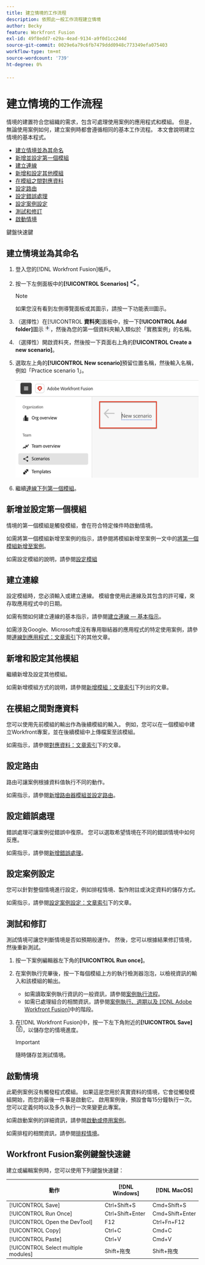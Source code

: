 ```yaml
---
title: 建立情境的工作流程
description: 依照此一般工作流程建立情境
author: Becky
feature: Workfront Fusion
exl-id: 49f8edd7-e29a-4ead-9134-a9f0d1cc244d
source-git-commit: 0029e6a79c6fb7479ddd0948c773349efa075403
workflow-type: tm+mt
source-wordcount: '739'
ht-degree: 0%

---
```


# 建立情境的工作流程

情境的建置符合您組織的需求，包含可處理使用案例的應用程式和模組。 但是，無論使用案例如何，建立案例時都會遵循相同的基本工作流程。 本文會說明建立情境的基本程式。


* [建立情境並為其命名](#create-and-name-the-scenario)
* [新增並設定第一個模組](#configure-the-first-module)
* [建立連線](#create-connections)
* [新增和設定其他模組](#add-and-configure-additional-modules)
* [在模組之間對應資料](#map-data-between-modules)
* [設定路由](#configure-routing)
* [設定錯誤處理](#configure-error-handling)
* [設定案例設定](#onfigure-scenario-settings)
* [測試和修訂](#test-and-revise)
* [啟動情境](#activate-the-scenario)

鍵盤快速鍵



## 建立情境並為其命名

1. 登入您的[!DNL Workfront Fusion]帳戶。
1. 按一下左側面板中的&#x200B;**[!UICONTROL Scenarios]** ![案例圖示](assets/scenarios-icon.png)。

   >[!NOTE]
   >
   >如果您沒有看到左側導覽面板或其圖示，請按一下功能表![功能表](assets/main-menu-icon-left-nav.png)圖示。

1. （選擇性）在&#x200B;[!UICONTROL **資料夾**]&#x200B;面板中，按一下&#x200B;**[!UICONTROL Add folder]**&#x200B;圖示![新增資料夾圖示](assets/add-folder-icon.png)，然後為您的第一個資料夾輸入類似於「實務案例」的名稱。

1. （選擇性）開啟資料夾，然後按一下頁面右上角的&#x200B;**[!UICONTROL Create a new scenario]**。

1. 選取左上角的&#x200B;**[!UICONTROL New scenario]**&#x200B;預留位置名稱，然後輸入名稱，例如「Practice scenario 1」。

   ![為案例命名](assets/name-the-scenario.png)

1. 繼續[連線下列第一個模組](#2-connect-the-first-module)。

## 新增並設定第一個模組

情境的第一個模組是觸發模組，會在符合特定條件時啟動情境。

如需將第一個模組新增至案例的指示，請參閱將模組新增至案例一文中的[將第一個模組新增至案例](/help/workfront-fusion/create-scenarios/add-modules/add-a-module-basic.md#add-the-first-module-to-a-scenario)。

如需設定模組的說明，請參閱[設定模組](/help/workfront-fusion/create-scenarios/add-modules/configure-a-modules-settings.md)

## 建立連線

設定模組時，您必須輸入或建立連線。 模組會使用此連線及其包含的許可權，來存取應用程式中的日期。

如需有關如何建立連線的基本指示，請參閱[建立連線 — 基本指示](/help/workfront-fusion/create-scenarios/connect-to-apps/connect-to-fusion-general.md)。

如需涉及Google、Microsoft或沒有專用聯結器的應用程式的特定使用案例，請參閱[連線到應用程式：文章索引](/help/workfront-fusion/create-scenarios/connect-to-apps/connect-to-apps-toc.md)下的其他文章。

## 新增和設定其他模組

繼續新增及設定其他模組。

如需新增模組方式的說明，請參閱[新增模組：文章索引](/help/workfront-fusion/create-scenarios/add-modules/add-modules-toc.md)下列出的文章。

## 在模組之間對應資料

您可以使用先前模組的輸出作為後續模組的輸入。 例如，您可以在一個模組中建立Workfront專案，並在後續模組中上傳檔案至該模組。

如需指示，請參閱[對應資料：文章索引](/help/workfront-fusion/create-scenarios/map-data/map-data-toc.md)下的文章。

## 設定路由

路由可讓案例根據資料值執行不同的動作。

如需指示，請參閱[新增路由器模組並設定路由](/help/workfront-fusion/create-scenarios/add-modules/router-module.md)。

## 設定錯誤處理

錯誤處理可讓案例從錯誤中復原。 您可以選取希望情境在不同的錯誤情境中如何反應。

如需指示，請參閱[新增錯誤處理](/help/workfront-fusion/create-scenarios/config-error-handling/error-handling.md)。

## 設定案例設定

您可以針對整個情境進行設定，例如排程情境、製作附註或決定資料的儲存方式。

如需指示，請參閱[設定案例設定：文章索引](/help/workfront-fusion/create-scenarios/config-scenarios-settings/config-scenario-settings-toc.md)下的文章。

## 測試和修訂

測試情境可讓您判斷情境是否如預期般運作。 然後，您可以根據結果修訂情境，然後重新測試。

1. 按一下案例編輯器左下角的&#x200B;**[!UICONTROL Run once]**。
1. 在案例執行完畢後，按一下每個模組上方的執行檢測器泡泡，以檢視資訊的輸入和該模組的輸出。

   * 如需讀取案例執行資訊的一般資訊，請參閱[案例執行流程](/help/workfront-fusion/references/scenarios/scenario-execution-flow.md)。
   * 如需已處理組合的相關資訊，請參閱[案例執行、週期以及 [!DNL Adobe Workfront Fusion]](/help/workfront-fusion/references/scenarios/scenario-execution-cycles-phases.md)中的階段。

1. 在[!DNL Workfront Fusion]中，按一下左下角附近的&#x200B;**[!UICONTROL Save]** ![儲存圖示](assets/save-icon.png)，以儲存您的情境進度。

   >[!IMPORTANT]
   >
   >隨時儲存並測試情境。

## 啟動情境

此範例案例沒有觸發程式模組。 如果這是您用於真實資料的情境，它會從觸發模組開始，而您的最後一件事是啟動它。 啟用案例後，預設會每15分鐘執行一次。 您可以定義何時以及多久執行一次來變更此專案。

如需啟動案例的詳細資訊，請參閱[啟動或停用案例](/help/workfront-fusion/manage-scenarios/activate-deactivate-scenarios.md)。

如需排程的相關資訊，請參閱[排程情境](/help/workfront-fusion/create-scenarios/config-scenarios-settings/schedule-a-scenario.md)。

## Workfront Fusion案例鍵盤快速鍵

建立或編輯案例時，您可以使用下列鍵盤快速鍵：

<table style="table-layout:auto"> 
 <col data-mc-conditions=""> 
 <col data-mc-conditions=""> 
 <col data-mc-conditions=""> 
 <thead> 
  <tr> 
   <th> <p>動作</p> </th> 
   <th>[!DNL Windows]</th> 
   <th> <p>[!DNL MacOS]</p> </th> 
  </tr> 
 </thead> 
 <tbody> 
  <tr> 
   <td role="rowheader">[!UICONTROL Save] </td> 
   <td>Ctrl+Shift+S</td> 
   <td><span style="font-weight: normal;">Cmd+Shift+S</span> </td> 
  </tr> 
  <tr> 
   <td role="rowheader">[!UICONTROL Run Once]</td> 
   <td>Ctrl+Shift+Enter</td> 
   <td><span style="font-weight: normal;">Cmd+Shift+Enter</span> </td> 
  </tr> 
  <tr> 
   <td role="rowheader">[!UICONTROL Open the DevTool]</td> 
   <td>F12</td> 
   <td><span style="font-weight: normal;">Ctrl+Fn+F12</span> </td> 
  </tr> 
  <tr> 
   <td role="rowheader">[!UICONTROL Copy]</td> 
   <td>Ctrl+C</td> 
   <td><span style="font-weight: normal;">Cmd+C</span> </td> 
  </tr> 
  <tr> 
   <td role="rowheader">[!UICONTROL Paste]</td> 
   <td>Ctrl+V</td> 
   <td><span style="font-weight: normal;">Cmd+V</span> </td> 
  </tr> 
  <tr> 
   <td role="rowheader">[!UICONTROL Select multiple modules]</td> 
   <td>Shift+拖曳</td> 
   <td><span style="font-weight: normal;">Shift+拖曳</span> </td> 
  </tr> 
 </tbody> 
</table>



